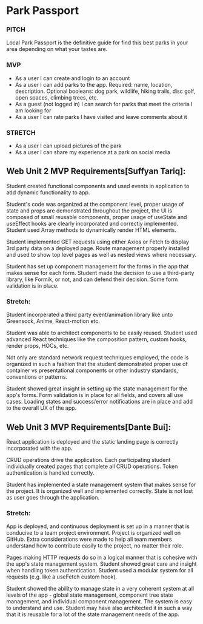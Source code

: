 # Park Passport 

### PITCH
Local Park Passport is the definitive guide for find this best parks in your area depending on what your tastes are.

### MVP

- As a user I can create and login to an account
- As a user I can add parks to the app.  Required: name, location, description.  Optional booleans: dog park, wildlife, hiking trails, disc golf, open spaces, climbing trees, etc.
- As a guest (not logged in) I can search for parks that meet the criteria I am looking for
- As a user I can rate parks I have visited and leave comments about it

### STRETCH

- As a user I can upload pictures of the park
- As a user I can share my experience at a park on social media 


## Web Unit 2 MVP Requirements[Suffyan Tariq]:

Student created functional components and used events in application to add dynamic functionality to app.

Student's code was organized at the component level, proper usage of state and props are demonstrated throughout the project, the UI is composed of small reusable components, proper usage of useState and useEffect hooks are clearly incorporated and correctly implemented.  Student used Array methods to dynamically render HTML elements.

Student implemented GET requests using either Axios or Fetch to display 3rd party data on a deployed page. Route management properly installed and used to show top level pages as well as nested views where necessary.

Student has set up component management for the forms in the app that makes sense for each form. Student made the decision to use a third-party library, like Formik, or not, and can defend their decision. Some form validation is in place.

### Stretch:

Student incorperated a third party event/animation library like unto Greensock, Anime, React-motion etc.

Student was able to architect components to be easily reused. Student used advanced React techniques like the composition pattern, custom hooks, render props, HOCs, etc.

Not only are standard network request techniques employed, the code is organized in such a fashion that the student demonstrated proper use of container vs presentational components or other industry standards, conventions or patterns.

Student showed great insight in setting up the state management for the app's forms. Form validation is in place for all fields, and covers all use cases. Loading states and success/error notifications are in place and add to the overall UX of the app.

## Web Unit 3 MVP Requirements[Dante Bui]:

React application is deployed and the static landing page is correctly incorporated with the app.

CRUD operations drive the application. Each participating student individually created pages that complete all CRUD operations. Token authentication is handled correctly.

Student has implemented a state management system that makes sense for the project. It is organized well and implemented correctly. State is not lost as user goes through the application.

### Stretch:

App is deployed, and continuous deployment is set up in a manner that is conducive to a team project environment. Project is organized well on GitHub. Extra considerations were made to help all team members understand how to contribute easily to the project, no matter their role.

Pages making HTTP requests do so in a logical manner that is cohesive with the app's state management system. Student showed great care and insight when handling token authentication. Student used a modular system for all requests (e.g. like a  useFetch custom hook).

Student showed the ability to manage state in a very coherent system at all levels of the app - global state management, component tree state management, and individual component management. The system is easy to understand and use. Student may have also architected it in such a way that it is reusable for a lot of the state management needs of the app.
